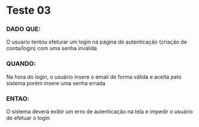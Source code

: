 # Teste 03

### DADO QUE: 
O usuario tentou efeturar um login na página de autenticação (criação de conta/login) com uma senha inválida

### QUANDO:
Na hora do login, o usuário insere o email de forma válida e aceita pelo sistema porém insere uma senha errada

### ENTAO: 
O sistema deverá exibir um erro de autenticação na tela e impedir o usuário de efetuar o login
